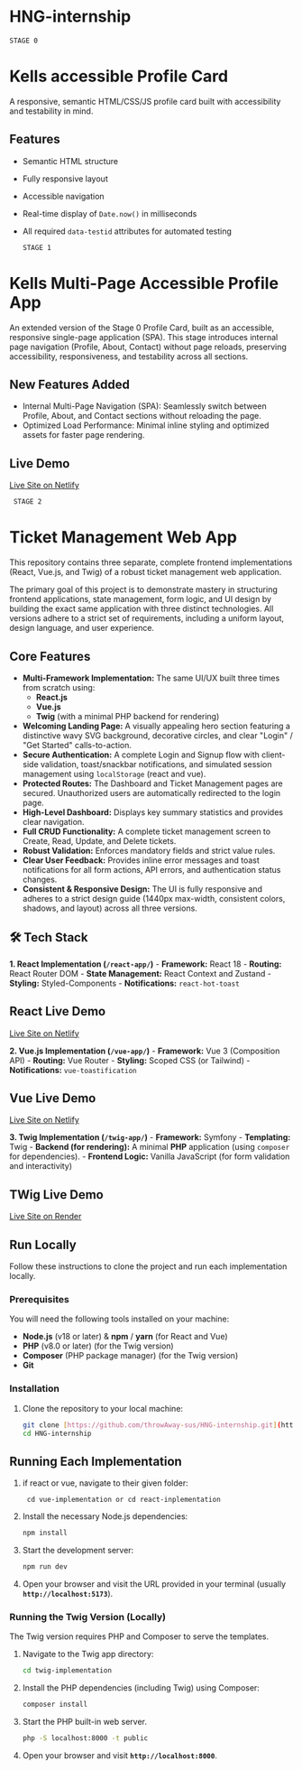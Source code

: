 # HNG-internship

    STAGE 0
     
# Kells accessible Profile Card

A responsive, semantic HTML/CSS/JS profile card built with accessibility and testability in mind.

## Features
- Semantic HTML structure
- Fully responsive layout
- Accessible navigation
- Real-time display of `Date.now()` in milliseconds
- All required `data-testid` attributes for automated testing

      STAGE 1

# Kells Multi-Page Accessible Profile App

An extended version of the Stage 0 Profile Card, built as an accessible, responsive single-page application (SPA).
This stage introduces internal page navigation (Profile, About, Contact) without page reloads, preserving accessibility, responsiveness, and testability across all sections.

## New Features Added
- Internal Multi-Page Navigation (SPA): Seamlessly switch between Profile, About, and Contact sections without reloading the page.
- Optimized Load Performance: Minimal inline styling and optimized assets for faster page rendering.

## Live Demo
[Live Site on Netlify](https://kells-hng-stage1.netlify.app/)

     STAGE 2

# Ticket Management Web App

This repository contains three separate, complete frontend implementations (React, Vue.js, and Twig) of a robust ticket management web application.

The primary goal of this project is to demonstrate mastery in structuring frontend applications, state management, form logic, and UI design by building the exact same application with three distinct technologies. All versions adhere to a strict set of requirements, including a uniform layout, design language, and user experience.

## Core Features

- **Multi-Framework Implementation:** The same UI/UX built three times from scratch using:
    - **React.js**
    - **Vue.js**
    - **Twig** (with a minimal PHP backend for rendering)
- **Welcoming Landing Page:** A visually appealing hero section featuring a distinctive wavy SVG background, decorative circles, and clear "Login" / "Get Started" calls-to-action.
- **Secure Authentication:** A complete Login and Signup flow with client-side validation, toast/snackbar notifications, and simulated session management using `localStorage` (react and vue).
- **Protected Routes:** The Dashboard and Ticket Management pages are secured. Unauthorized users are automatically redirected to the login page.
- **High-Level Dashboard:** Displays key summary statistics and provides clear navigation.
- **Full CRUD Functionality:** A complete ticket management screen to Create, Read, Update, and Delete tickets.
- **Robust Validation:** Enforces mandatory fields and strict value rules.
- **Clear User Feedback:** Provides inline error messages and toast notifications for all form actions, API errors, and authentication status changes.
- **Consistent & Responsive Design:** The UI is fully responsive and adheres to a strict design guide (1440px max-width, consistent colors, shadows, and layout) across all three versions.

## 🛠 Tech Stack

 **1. React Implementation (`/react-app/`)**
    - **Framework:** React 18
    - **Routing:** React Router DOM
    - **State Management:** React Context and Zustand
    - **Styling:** Styled-Components
    - **Notifications:** `react-hot-toast`

## React Live Demo
[Live Site on Netlify](https://kells-hng-stage2-reactimpt.netlify.app/)

**2. Vue.js Implementation (`/vue-app/`)**
    - **Framework:** Vue 3 (Composition API)
    - **Routing:** Vue Router
    - **Styling:** Scoped CSS (or Tailwind)
    - **Notifications:** `vue-toastification`

## Vue Live Demo
[Live Site on Netlify](https://kells-hng-stage2-vueimpt.netlify.app/)

 **3. Twig Implementation (`/twig-app/`)**
    - **Framework:** Symfony
    - **Templating:** Twig
    - **Backend (for rendering):** A minimal **PHP** application (using `composer` for dependencies).
    - **Frontend Logic:** Vanilla JavaScript (for form validation and interactivity)

## TWig Live Demo
[Live Site on Render]()
    

## Run Locally

Follow these instructions to clone the project and run each implementation locally.

### Prerequisites

You will need the following tools installed on your machine:

* **Node.js** (v18 or later) & **npm** / **yarn** (for React and Vue)
* **PHP** (v8.0 or later) (for the Twig version)
* **Composer** (PHP package manager) (for the Twig version)
* **Git**

### Installation

1.  Clone the repository to your local machine:
    ```sh
    git clone [https://github.com/throwAway-sus/HNG-internship.git](https://github.com/throwAway-sus/HNG-internship.git)
    cd HNG-internship
    ```
## Running Each Implementation
    
1. if react or vue, navigate to their given folder:
   ```
    cd vue-implementation or cd react-inplementation
    ```
2.  Install the necessary Node.js dependencies:
    ```sh
    npm install
    ```
3.  Start the development server:
    ```sh
    npm run dev
    ```
4.  Open your browser and visit the URL provided in your terminal (usually **`http://localhost:5173`**).

### Running the Twig Version (Locally)

The Twig version requires PHP and Composer to serve the templates.

1.  Navigate to the Twig app directory:
    ```sh
    cd twig-implementation
    ```
2.  Install the PHP dependencies (including Twig) using Composer:
    ```sh
    composer install
    ```
3.  Start the PHP built-in web server.
    ```sh
    php -S localhost:8000 -t public
    ```
4.  Open your browser and visit **`http://localhost:8000`**.

